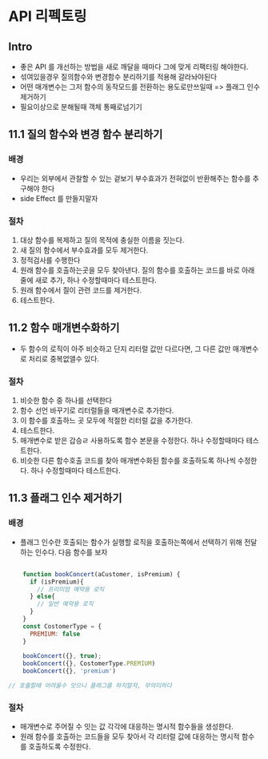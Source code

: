 # API 리펙토링

## Intro
- 좋은 API 를 개선하는 방법을 새로 깨달을 때마다 그에 맞게 리팩터링 해야한다.
- 섞여있을경우 질의함수와 변경함수 분리하기를 적용해 갈라놔야된다
- 어떤 매개변수는 그저 함수의 동작모드를 전환하는 용도로만쓰일때 => 플래그 인수 제거하기
- 필요이상으로 분해될때 객체 통째로넘기기

## 11.1 질의 함수와 변경 함수 분리하기

### 배경
- 우리는 외부에서 관찰할 수 있는 겉보기 부수효과가 전혀없이 반환해주는 함수를 추구해야 한다
- side Effect 를 만들지말자
### 절차
1) 대상 함수를 복제하고 질의 목적에 충실한 이름을 짓는다.
2) 새 질의 함수에서 부수효과를 모두 제거한다.
3) 정적검사를 수행한다
4) 원래 함수를 호출하는곳을 모두 찾아낸다. 질의 함수를 호출하는 코드를 바로 아래줄에 새로 추가, 하나 수정할때마다 테스트한다.
5) 원래 함수에서 즬이 관련 코드를 제거한다.
6) 테스트한다.
                 
## 11.2 함수 매개변수화하기
- 두 함수의 로직이 아주 비슷하고 단지 리터럴 값만 다르다면, 그 다른 값만 매개변수로 처리로 중복없앨수 있다.

### 절차
1) 비슷한 함수 중 하나를 선택한다
2) 함수 선언 바꾸기로 리터럴들을 매개변수로 추가한다.
3) 이 함수를 호출하느 곳 모두에 적절한 리터럴 값을 추가한다.
4) 테스트한다.
5) 매개변수로 받은 갑승ㄹ 사용하도록 함수 본문을 수정한다. 하나 수정할때마다 테스트한다.
6) 비슷한 다른 함수호출 코드를 찾아 매개변수화된 함수를 호출하도록 하나씩 수정한다. 하나 수정할때마다 테스트한다.

## 11.3 플래그 인수 제거하기

### 배경
- 플래그 인수란 호출되는 함수가 실행할 로직을 호출하는쪽에서 선택하기 위해 전달하는 인수다. 다음 함수를 보자
~~~javascript

    function bookConcert(aCustomer, isPremium) {
      if (isPremium){
	    // 프리미엄 예약용 로직		
      } else{
		// 일반 예약용 로직
      }
    }
	const CostomerType = {
	  PREMIUM: false
    }
	
	bookConcert({}, true);
    bookConcert({}, CostomerType.PREMIUM)
    bookConcert({}, 'premium')

// 호출할때 어려울수 잇으니 플래그를 하지말자, 무의미하다
~~~
### 절차
- 매개변수로 주어질 수 잇는 값 각각에 대응하는 명시적 함수들을 생성한다.
- 원래 함수를 호출하는 코드들을 모두 찾아서 각 리터럴 값에 대응하는 명시적 함수를 호출하도록 수정한다.

